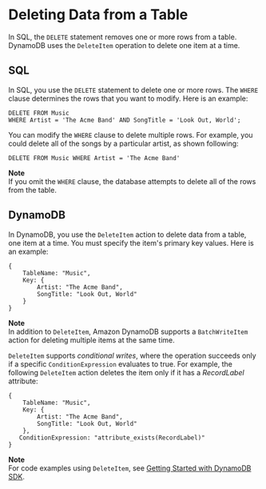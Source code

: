 # Deleting Data from a Table<a name="SQLtoNoSQL.DeleteData"></a>

In SQL, the `DELETE` statement removes one or more rows from a table\. DynamoDB uses the `DeleteItem` operation to delete one item at a time\.

## SQL<a name="SQLtoNoSQL.DeleteData.SQL"></a>

In SQL, you use the `DELETE` statement to delete one or more rows\. The `WHERE` clause determines the rows that you want to modify\. Here is an example:

```
DELETE FROM Music
WHERE Artist = 'The Acme Band' AND SongTitle = 'Look Out, World';
```

You can modify the `WHERE` clause to delete multiple rows\. For example, you could delete all of the songs by a particular artist, as shown following:

```
DELETE FROM Music WHERE Artist = 'The Acme Band'
```

**Note**  
If you omit the `WHERE` clause, the database attempts to delete all of the rows from the table\.

## DynamoDB<a name="SQLtoNoSQL.DeleteData.DynamoDB"></a>

In DynamoDB, you use the `DeleteItem` action to delete data from a table, one item at a time\. You must specify the item's primary key values\. Here is an example:

```
{
    TableName: "Music",
    Key: {
        Artist: "The Acme Band", 
        SongTitle: "Look Out, World"
    }
}
```

**Note**  
In addition to `DeleteItem`, Amazon DynamoDB supports a `BatchWriteItem` action for deleting multiple items at the same time\.

`DeleteItem` supports *conditional writes*, where the operation succeeds only if a specific `ConditionExpression` evaluates to true\. For example, the following `DeleteItem` action deletes the item only if it has a *RecordLabel* attribute:

```
{
    TableName: "Music",
    Key: {
        Artist: "The Acme Band", 
        SongTitle: "Look Out, World"
    },
   ConditionExpression: "attribute_exists(RecordLabel)"
}
```

**Note**  
For code examples using `DeleteItem`, see [Getting Started with DynamoDB SDK](GettingStarted.md)\.